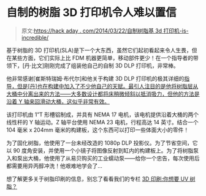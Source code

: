 # 自制的树脂 3D 打印机令人难以置信

> 原文:[https://hack aday . com/2014/03/22/自制树脂基 3d 打印机-is-incredible/](https://hackaday.com/2014/03/22/home-made-resin-based-3d-printer-is-incredible/)

基于树脂的 3D 打印机(SLA)是下一个大东西，虽然它们起初看起来令人生畏，但在某些方面，它们实际上比 FDM 机器更简单，移动部件更少！在一个指导者的带领下，[丹·比文]刚刚完成了组装他自己的自制 3D DLP 打印机，非常棒。

他非常感谢[崔斯特瑞姆·布代尔]和他关于构建 3D DLP 打印机的极其详细的[指导，但是[丹]也在构建中加入了不少他自己的天赋。最引人注目的是他将树脂层从大桶中分离出来的方法——大多数设计都将床稍微倾斜以抵消吸力，但他的方法是沿着 Y 轴来回滑动大桶，这似乎非常有效。](http://www.instructables.com/id/DIY-high-resolution-3D-DLP-printer-3D-printer/)

该打印机由 1”T 形槽铝制成，并具有 NEMA 17 电机，该电机提供沿着大桶的两个线性杆的 Y 轴运动。Z 轴平台使用 NEMA 23 电机，行程高达 14 英寸。结合一个 104 毫米 x 204mm 毫米的构建板，这个东西可以打印一些体面大小的零件！

为了固化树脂，他使用了一台未经改造的 1080p DLP 投影仪。为了节省空间，它以 90 度角安装，并使用一个小镜子将图像反射到缸内的构建板上。为了将树脂泵入和泵出大桶，他使用了从易贝购买的工业蠕动泵——给你一个忠告，每次使用后都需要用异丙醇冲洗！他艰难地学会了…

想了解更多关于树脂印刷的信息，别忘了看看我们的专栏 [3D 印刷:你想要 UV 树脂？](http://hackaday.com/2013/10/09/3d-printering-you-want-uv-resin/)